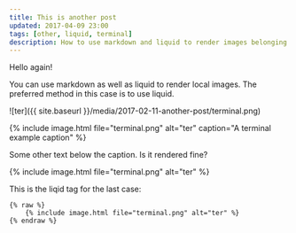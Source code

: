 ```yaml
---
title: This is another post
updated: 2017-04-09 23:00
tags: [other, liquid, terminal]
description: How to use markdown and liquid to render images belonging to a post.
---
```


Hello again!

You can use markdown as well as liquid to render local images. The preferred 
method in this case is to use liquid.
 
![ter]({{ site.baseurl }}/media/2017-02-11-another-post/terminal.png)

{% include image.html file="terminal.png" alt="ter" caption="A terminal example caption" %}

Some other text below the caption. Is it rendered fine?

{% include image.html file="terminal.png" alt="ter" %}

This is the liqid tag for the last case:

```liquid
{% raw %}
    {% include image.html file="terminal.png" alt="ter" %}
{% endraw %}
```


